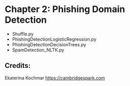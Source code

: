 # Chapter 2: Phishing Domain Detection 

* Shuffle.py
* PhishingDetectionLogisticRegression.py
* PhishingDetectionDecisionTrees.py
* SpamDetection_NLTK.py

## Credits:

Ekaterina Kochmar https://cambridgespark.com 

